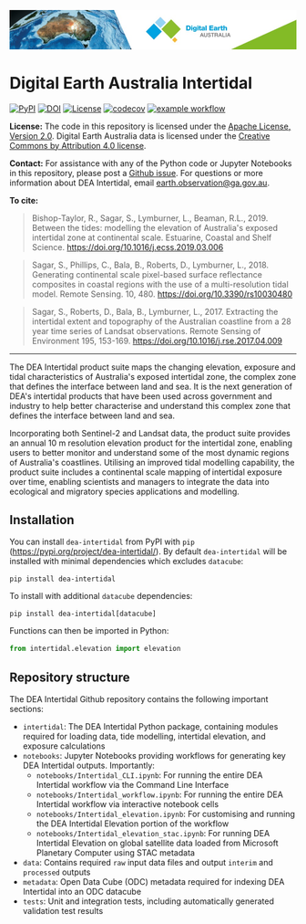 ![Digital Earth Australia Intertidal](https://raw.githubusercontent.com/GeoscienceAustralia/dea-notebooks/refs/heads/develop/Supplementary_data/dea_logo_wide.jpg)

# Digital Earth Australia Intertidal

[![PyPI](https://img.shields.io/pypi/v/dea-intertidal)](https://pypi.org/project/dea-intertidal/)
[![DOI](https://img.shields.io/badge/DOI-10.1016/j.ecss.2019.03.006-0e7fbf.svg)](https://doi.org/10.1016/j.ecss.2019.03.006)
[![License](https://img.shields.io/badge/License-Apache%202.0-blue.svg)](https://opensource.org/licenses/Apache-2.0)
[![codecov](https://codecov.io/gh/GeoscienceAustralia/dea-intertidal/branch/main/graph/badge.svg?token=7HXSIPGT5I)](https://codecov.io/gh/GeoscienceAustralia/dea-intertidal)
[![example workflow](https://github.com/GeoscienceAustralia/dea-intertidal/actions/workflows/dea-intertidal-image.yml/badge.svg)](https://github.com/GeoscienceAustralia/dea-intertidal/actions/workflows/dea-intertidal-image.yml)

**License:** The code in this repository is licensed under the [Apache License, Version 2.0](https://www.apache.org/licenses/LICENSE-2.0). Digital Earth Australia data is licensed under the [Creative Commons by Attribution 4.0 license](https://creativecommons.org/licenses/by/4.0/).

**Contact:** For assistance with any of the Python code or Jupyter Notebooks in this repository, please post a [Github issue](https://github.com/GeoscienceAustralia/dea-intertidal/issues). For questions or more information about DEA Intertidal, email earth.observation@ga.gov.au.

**To cite:** 
> Bishop-Taylor, R., Sagar, S., Lymburner, L., Beaman, R.L., 2019. Between the tides: modelling the elevation of Australia's exposed intertidal zone at continental scale. Estuarine, Coastal and Shelf Science. https://doi.org/10.1016/j.ecss.2019.03.006

> Sagar, S., Phillips, C., Bala, B., Roberts, D., Lymburner, L., 2018. Generating continental scale pixel-based surface reflectance composites in coastal regions with the use of a multi-resolution tidal model. Remote Sensing. 10, 480. https://doi.org/10.3390/rs10030480

> Sagar, S., Roberts, D., Bala, B., Lymburner, L., 2017. Extracting the intertidal extent and topography of the Australian coastline from a 28 year time series of Landsat observations. Remote Sensing of Environment 195, 153-169. https://doi.org/10.1016/j.rse.2017.04.009

---

The DEA Intertidal product suite maps the changing elevation, exposure and tidal characteristics of Australia's exposed intertidal zone, the complex zone that defines the interface between land and sea. It is the next generation of DEA's intertidal products that have been used across government and industry to help better characterise and understand this complex zone that defines the interface between land and sea.

Incorporating both Sentinel-2 and Landsat data, the product suite provides an annual 10 m resolution elevation product for the intertidal zone, enabling users to better monitor and understand some of the most dynamic regions of Australia's coastlines. Utilising an improved tidal modelling capability, the product suite includes a continental scale mapping of intertidal exposure over time, enabling scientists and managers to integrate the data into ecological and migratory species applications and modelling.

## Installation

You can install `dea-intertidal` from PyPI with `pip` (https://pypi.org/project/dea-intertidal/). 
By default `dea-intertidal` will be installed with minimal dependencies which excludes `datacube`:

```console
pip install dea-intertidal
```

To install with additional `datacube` dependencies:

```console
pip install dea-intertidal[datacube]
```

Functions can then be imported in Python:

```python
from intertidal.elevation import elevation
```

## Repository structure

The DEA Intertidal Github repository contains the following important sections:
* `intertidal`: The DEA Intertidal Python package, containing modules required for loading data, tide modelling, intertidal elevation, and exposure calculations
* `notebooks`: Jupyter Notebooks providing workflows for generating key DEA Intertidal outputs. Importantly:
  * `notebooks/Intertidal_CLI.ipynb`: For running the entire DEA Intertidal workflow via the Command Line Interface
  * `notebooks/Intertidal_workflow.ipynb`: For running the entire DEA Intertidal workflow via interactive notebook cells
  * `notebooks/Intertidal_elevation.ipynb`: For customising and running the DEA Intertidal Elevation portion of the workflow
  * `notebooks/Intertidal_elevation_stac.ipynb`: For running DEA Intertidal Elevation on global satellite data loaded from Microsoft Planetary Computer using STAC metadata
* `data`: Contains required `raw` input data files and output `interim` and `processed` outputs
* `metadata`: Open Data Cube (ODC) metadata required for indexing DEA Intertidal into an ODC datacube
* `tests`: Unit and integration tests, including automatically generated validation test results

